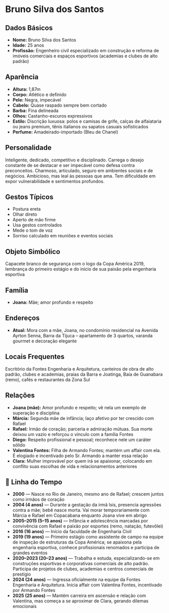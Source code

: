 # Bruno Silva dos Santos

## Dados Básicos
- **Nome:** Bruno Silva dos Santos
- **Idade:** 25 anos
- **Profissão:** Engenheiro civil especializado em construção e reforma de imóveis comerciais e espaços esportivos (academias e clubes de alto padrão)

## Aparência
- **Altura:** 1,87m
- **Corpo:** Atlético e definido
- **Pele:** Negra, impecável
- **Cabelo:** Quase raspado sempre bem cortado
- **Barba:** Fina delineada
- **Olhos:** Castanho-escuros expressivos
- **Estilo:** Discrição luxuosa: polos e camisas de grife, calças de alfaiataria ou jeans premium, tênis italianos ou sapatos casuais sofisticados
- **Perfume:** Amadeirado-importado (Bleu de Chanel)

## Personalidade
Inteligente, dedicado, competitivo e disciplinado. Carrega o desejo constante de se destacar e ser impecável como defesa contra preconceitos. Charmoso, articulado, seguro em ambientes sociais e de negócios. Ambicioso, mas leal às pessoas que ama. Tem dificuldade em expor vulnerabilidade e sentimentos profundos.

## Gestos Típicos
- Postura ereta
- Olhar direto
- Aperto de mão firme
- Usa gestos controlados
- Mede o tom de voz
- Sorriso calculado em reuniões e eventos sociais

## Objeto Simbólico
Capacete branco de segurança com o logo da Copa América 2019, lembrança do primeiro estágio e do início de sua paixão pela engenharia esportiva

## Família
- **Joana:** Mãe; amor profundo e respeito

## Endereços
- **Atual:** Mora com a mãe, Joana, no condomínio residencial na Avenida Ayrton Senna, Barra da Tijuca – apartamento de 3 quartos, varanda gourmet e decoração elegante

## Locais Frequentes
Escritório da Fontes Engenharia e Arquitetura, canteiros de obra de alto padrão, clubes e academias, praias da Barra e Joatinga, Baía de Guanabara (remo), cafés e restaurantes da Zona Sul

## Relações
- **Joana (mãe):** Amor profundo e respeito; vê nela um exemplo de superação e disciplina
- **Márcia:** Segunda mãe de infância; laço afetivo por ter crescido com Rafael
- **Rafael:** Irmão de coração; parceria e admiração mútuas. Sua morte deixou um vazio e reforçou o vínculo com a família Fontes
- **Diego:** Respeito profissional e pessoal; reconhece nele um caráter sólido
- **Valentina Fontes:** Filha de Armando Fontes; mantém um affair com ela. É elogiado e incentivado pelo Sr. Armando a manter essa relação
- **Clara:** Mulher improvável por quem irá se apaixonar, colocando em conflito suas escolhas de vida e relacionamentos anteriores

## 📅 Linha do Tempo
- **2000** — Nasce no Rio de Janeiro, mesmo ano de Rafael; crescem juntos como irmãos de coração
- **2004 (4 anos)** — Durante a gestação da irmã Isis, presencia agressões contra a mãe; bebê nasce morta. Vai morar temporariamente com Márcia e Rafael em Copacabana enquanto Joana vive em abrigo
- **2005–2015 (5–15 anos)** — Infância e adolescência marcadas por convivência com Rafael e paixão por esportes (remo, natação, futevôlei)
- **2016 (16 anos)** — Início da faculdade de Engenharia Civil
- **2019 (19 anos)** — Primeiro estágio como assistente de campo na equipe de inspeção de estruturas da Copa América; se apaixona pela engenharia esportiva, conhece profissionais renomados e participa de grandes eventos
- **2020–2023 (20–23 anos)** — Trabalha e estuda, especializando-se em construções esportivas e corporativas comerciais de alto padrão. Participa de projetos de clubes, academias e centros comerciais de prestígio
- **2024 (24 anos)** — Ingressa oficialmente na equipe da Fontes Engenharia e Arquitetura. Inicia affair com Valentina Fontes, incentivado por Armando Fontes
- **2025 (25 anos)** — Mantém carreira em ascensão e relação com Valentina, mas começa a se aproximar de Clara, gerando dilemas emocionais
